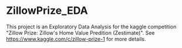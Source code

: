 # ZillowPrize_EDA

This project is an Exploratory Data Analysis for the kaggle competition "Zillow Prize: Zillow's Home Value Predition (Zestimate)". See https://www.kaggle.com/c/zillow-prize-1 for more details.
